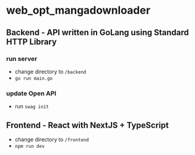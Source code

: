 # web_opt_mangadownloader

## Backend - API written in GoLang using Standard HTTP Library

### run server

-   change directory to `/backend`
-   `go run main.go`

### update Open API

-   run `swag init`

## Frontend - React with NextJS + TypeScript

-   change directory to `/frontend`
-   `npm run dev`
